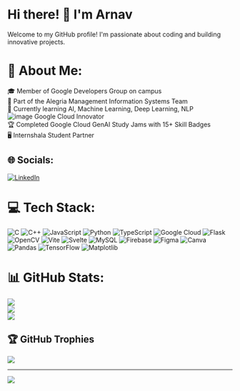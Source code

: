 # Hi there! 👋 I'm Arnav

Welcome to my GitHub profile! I'm passionate about coding and building innovative projects.

# 💫 About Me:
🎓 Member of Google Developers Group on campus<br>📝 Part of the Alegria Management Information Systems Team<br>🌱 Currently learning AI, Machine Learning, Deep Learning, NLP<br> ![image](https://github.com/user-attachments/assets/1adf08b6-1f21-4e55-80fb-81f49fc0686d)
Google Cloud Innovator<br>🏆 Completed Google Cloud GenAI Study Jams with 15+ Skill Badges<br>🖥️ Internshala Student Partner


## 🌐 Socials:
[![LinkedIn](https://img.shields.io/badge/LinkedIn-%230077B5.svg?logo=linkedin&logoColor=white)](https://linkedin.com/in/arnavdeka2005) 

# 💻 Tech Stack:
![C](https://img.shields.io/badge/c-%2300599C.svg?style=for-the-badge&logo=c&logoColor=white) ![C++](https://img.shields.io/badge/c++-%2300599C.svg?style=for-the-badge&logo=c%2B%2B&logoColor=white) ![JavaScript](https://img.shields.io/badge/javascript-%23323330.svg?style=for-the-badge&logo=javascript&logoColor=%23F7DF1E) ![Python](https://img.shields.io/badge/python-3670A0?style=for-the-badge&logo=python&logoColor=ffdd54) ![TypeScript](https://img.shields.io/badge/typescript-%23007ACC.svg?style=for-the-badge&logo=typescript&logoColor=white) ![Google Cloud](https://img.shields.io/badge/GoogleCloud-%234285F4.svg?style=for-the-badge&logo=google-cloud&logoColor=white) ![Flask](https://img.shields.io/badge/flask-%23000.svg?style=for-the-badge&logo=flask&logoColor=white) ![OpenCV](https://img.shields.io/badge/opencv-%23white.svg?style=for-the-badge&logo=opencv&logoColor=white) ![Vite](https://img.shields.io/badge/vite-%23646CFF.svg?style=for-the-badge&logo=vite&logoColor=white) ![Svelte](https://img.shields.io/badge/svelte-%23f1413d.svg?style=for-the-badge&logo=svelte&logoColor=white) ![MySQL](https://img.shields.io/badge/mysql-4479A1.svg?style=for-the-badge&logo=mysql&logoColor=white) ![Firebase](https://img.shields.io/badge/firebase-a08021?style=for-the-badge&logo=firebase&logoColor=ffcd34) ![Figma](https://img.shields.io/badge/figma-%23F24E1E.svg?style=for-the-badge&logo=figma&logoColor=white) ![Canva](https://img.shields.io/badge/Canva-%2300C4CC.svg?style=for-the-badge&logo=Canva&logoColor=white) ![Pandas](https://img.shields.io/badge/pandas-%23150458.svg?style=for-the-badge&logo=pandas&logoColor=white) ![TensorFlow](https://img.shields.io/badge/TensorFlow-%23FF6F00.svg?style=for-the-badge&logo=TensorFlow&logoColor=white) ![Matplotlib](https://img.shields.io/badge/Matplotlib-%23ffffff.svg?style=for-the-badge&logo=Matplotlib&logoColor=black)
# 📊 GitHub Stats:
![](https://github-readme-stats.vercel.app/api?username=Arnavcloud0412&theme=dark&hide_border=false&include_all_commits=true&count_private=false)<br/>
![](https://nirzak-streak-stats.vercel.app/?user=Arnavcloud0412&theme=dark&hide_border=false)<br/>
![](https://github-readme-stats.vercel.app/api/top-langs/?username=Arnavcloud0412&theme=dark&hide_border=false&include_all_commits=true&count_private=false&layout=compact)

## 🏆 GitHub Trophies
![](https://github-profile-trophy.vercel.app/?username=Arnavcloud0412&theme=onedark&no-frame=true&no-bg=false&margin-w=4)

---
[![](https://visitcount.itsvg.in/api?id=Arnavcloud0412&icon=0&color=0)](https://visitcount.itsvg.in)

<!-- Proudly created with GPRM ( https://gprm.itsvg.in ) -->
